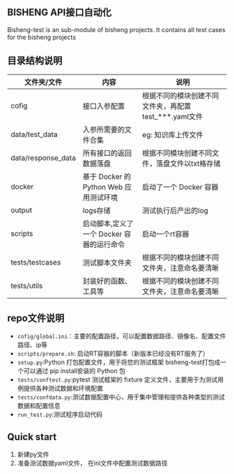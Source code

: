 ## BISHENG API接口自动化

Bisheng-test is an sub-module of bisheng projects. It contains all test cases for
the bisheng projects

## 目录结构说明
| 文件夹/文件             | 内容                            | 说明                                                           |
|--------------------|-------------------------------|--------------------------------------------------------------|
| cofig              | 接口入参配置                        | 根据不同的模块创建不同文件夹，再配置test_***.yaml文件                            |
| data/test_data     | 入参所需要的文件合集                    | eg: 知识库上传文件                                                  |                     |
| data/response_data | 所有接口的返回数据落盘                   | 根据不同模块创建不同文件，落盘文件以txt格存储                                     |
| docker             | 基于 Docker 的 Python Web 应用测试环境 | 启动了一个 Docker 容器                                              |
| output             | logs存储                        | 测试执行后产出的log                                                  |
| scripts            | 启动脚本,定义了一个 Docker 容器的运行命令     | 启动一个rt容器                                                     |
| tests/testcases    | 测试脚本文件夹                       | 根据不同的模块创建不同文件夹，注意命名要清晰                                       |
| tests/utils        | 封装好的函数、工具等                    | 根据不同的模块创建不同文件夹，注意命名要清晰                                       |



## repo文件说明
* `cofig/global.ini`：主要的配置路径，可以配置数据路径、镜像名、配置文件路径、ip等
* `scripts/prepare.sh`: 启动RT容器的脚本（新版本已经没有RT服务了）
* `setup.py`:Python 打包配置文件，用于将您的测试框架 bisheng-test打包成一个可以通过 pip install安装的 Python 包
* `tests/conftest.py`:pytest 测试框架的 fixture 定义文件，主要用于为测试用例提供各种测试数据和环境配置
* `tests/confdata.py`:测试数据配置中心，用于集中管理和提供各种类型的测试数据和配置信息
* `run_test.py`:测试程序启动代码

## Quick start
1. 新建py文件
2. 准备测试数据yaml文件， 在ini文件中配置测试数据路径
